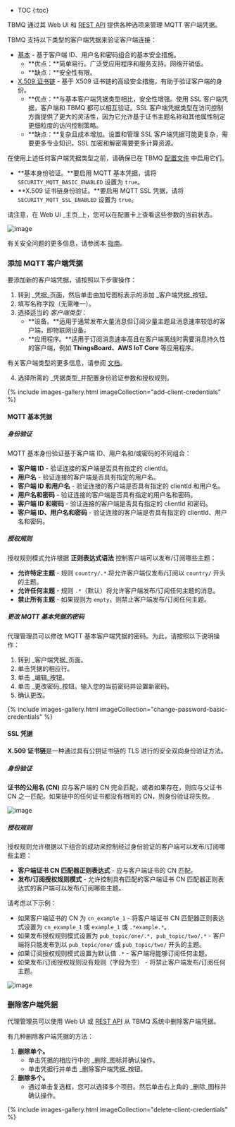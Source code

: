 * TOC
{:toc}

TBMQ 通过其 Web UI 和 [REST API](/docs/mqtt-broker/mqtt-client-credentials-management/) 提供各种选项来管理 MQTT 客户端凭据。

TBMQ 支持以下类型的客户端凭据来验证客户端连接：
- [基本](/docs/mqtt-broker/security/#basic-authentication) - 基于客户端 ID、用户名和密码组合的基本安全措施。
  - **优点：**简单易行。广泛受应用程序和服务支持。网络开销低。
  - **缺点：**安全性有限。
- [X.509 证书链](/docs/mqtt-broker/security/#tls-authentication) - 基于 X509 证书链的高级安全措施，有助于验证客户端的身份。
  - **优点：**与基本客户端凭据类型相比，安全性增强。使用 SSL 客户端凭据，客户端和 TBMQ 都可以相互验证。SSL 客户端凭据类型在访问控制方面提供了更大的灵活性，因为它允许基于证书主题名称和其他属性制定更细粒度的访问控制策略。
  - **缺点：**复杂且成本增加。设置和管理 SSL 客户端凭据可能更复杂，需要更多专业知识。SSL 加密和解密需要更多计算资源。

在使用上述任何客户端凭据类型之前，请确保已在 TBMQ [配置文件](/docs/mqtt-broker/install/config/) 中启用它们。
- **基本身份验证。**要启用 MQTT 基本凭据，请将 `SECURITY_MQTT_BASIC_ENABLED` 设置为 `true`。
- **X.509 证书链身份验证。**要启用 MQTT SSL 凭据，请将 `SECURITY_MQTT_SSL_ENABLED` 设置为 `true`。

请注意，在 Web UI _主页_上，您可以在配置卡上查看这些参数的当前状态。

![image](/images/mqtt-broker/user-guide/ui/config-card.png)

有关安全问题的更多信息，请参阅本 [指南](/docs/mqtt-broker/security/)。

### 添加 MQTT 客户端凭据

要添加新的客户端凭据，请按照以下步骤操作：

1. 转到 _凭据_页面，然后单击由加号图标表示的添加 _客户端凭据_按钮。
2. 填写名称字段（无需唯一）。
3. 选择适当的 _客户端类型_：
   - **设备。**适用于通常发布大量消息但订阅少量主题且消息速率较低的客户端，即物联网设备。
   - **应用程序。**适用于订阅消息速率高且在客户端离线时需要消息持久性的客户端，例如 **ThingsBoard、AWS IoT Core** 等应用程序。

有关客户端类型的更多信息，请参阅 [文档](/docs/mqtt-broker/user-guide/mqtt-client-type/)。

4. 选择所需的 _凭据类型_并配置身份验证参数和授权规则。

{% include images-gallery.html imageCollection="add-client-credentials" %}

#### MQTT 基本凭据

##### 身份验证

MQTT 基本身份验证基于客户端 ID、用户名和/或密码的不同组合：
- **客户端 ID** - 验证连接的客户端是否具有指定的 clientId。
- **用户名** - 验证连接的客户端是否具有指定的用户名。
- **客户端 ID 和用户名** - 验证连接的客户端是否具有指定的 clientId 和用户名。
- **用户名和密码** - 验证连接的客户端是否具有指定的用户名和密码。
- **客户端 ID 和密码** - 验证连接的客户端是否具有指定的 clientId 和密码。
- **客户端 ID、用户名和密码** - 验证连接的客户端是否具有指定的 clientId、用户名和密码。

##### 授权规则

授权规则模式允许根据 **正则表达式语法** 控制客户端可以发布/订阅哪些主题：

* **允许特定主题** - 规则 `country/.*` 将允许客户端仅发布/订阅以 `country/` 开头的主题。
* **允许任何主题** - 规则 `.*`（默认）将允许客户端发布/订阅任何主题的消息。
* **禁止所有主题** - 如果规则为 `empty`，则禁止客户端发布/订阅任何主题。

##### 更改 MQTT 基本凭据的密码

代理管理员可以修改 MQTT 基本客户端凭据的密码。为此，请按照以下说明操作：
1. 转到 _客户端凭据_页面。
2. 单击凭据的相应行。
3. 单击 _编辑_按钮。
4. 单击 _更改密码_按钮。输入您的当前密码并设置新密码。
5. 确认更改。

{% include images-gallery.html imageCollection="change-password-basic-credentials" %}

#### SSL 凭据

**X.509 证书链**是一种通过具有公钥证书链的 TLS 进行的安全双向身份验证方法。

##### 身份验证

**证书的公用名 (CN)** 应与客户端的 CN 完全匹配，或者如果存在，则应与父证书 CN 之一匹配。如果链中的任何证书都没有相同的 CN，则身份验证将失败。

![image](/images/mqtt-broker/user-guide/ui/ssl-credentials-1.png)

##### 授权规则

授权规则允许根据以下组合的成功来控制经过身份验证的客户端可以发布/订阅哪些主题：

* **客户端证书 CN 匹配器正则表达式** - 应与客户端证书的 CN 匹配。
* **发布/订阅授权规则模式** - 允许控制具有匹配的客户端证书 CN 匹配器正则表达式的客户端可以发布/订阅哪些主题。

请考虑以下示例：
* 如果客户端证书的 CN 为 `cn_example_1` - 将客户端证书 CN 匹配器正则表达式设置为 `cn_example_1` 或 `example_1` 或 `.*example.*`。
* 如果发布授权规则模式设置为 `pub_topic/one/.*, pub_topic/two/.*` - 客户端将只能发布到以 `pub_topic/one/` 或 `pub_topic/two/` 开头的主题。
* 如果订阅授权规则模式设置为默认值 `.*` - 客户端将能够订阅任何主题。
* 如果发布/订阅授权规则没有规则（字段为空） - 将禁止客户端发布/订阅任何主题。

![image](/images/mqtt-broker/user-guide/ui/ssl-credentials-2.png)

### 删除客户端凭据

代理管理员可以使用 Web UI 或 [REST API](/docs/mqtt-broker/mqtt-client-credentials-management/) 从 TBMQ 系统中删除客户端凭据。

有几种删除客户端凭据的方法：
1. **删除单个。**
   - 单击凭据的相应行中的 _删除_图标并确认操作。
   - 单击凭据行并单击 _删除客户端凭据_按钮。
2. **删除多个。**
   * 通过单击复选框，您可以选择多个项目。然后单击右上角的 _删除_图标并确认操作。

{% include images-gallery.html imageCollection="delete-client-credentials" %}